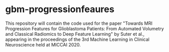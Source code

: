 # gbm-progressionfeaures
This repository will contain the code used for the paper "Towards MRI Progression Features for Glioblastoma Patients: From Automated Volumetry and Classical Radiomics to Deep Feature Learning" by Suter et al., appearing in the proceedings of the 3rd Machine Learning in Clinical Neuroscience held at MICCAI 2020. 
